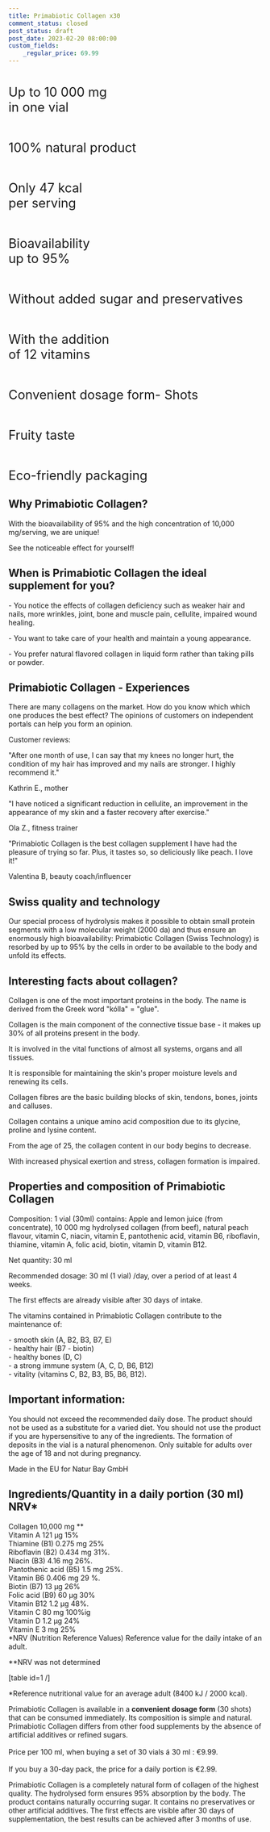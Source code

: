 ```yaml
---
title: Primabiotic Collagen x30
comment_status: closed
post_status: draft
post_date: 2023-02-20 08:00:00
custom_fields:
    _regular_price: 69.99
---
```


<!-- wp:columns -->
<div class="wp-block-columns"><!-- wp:column -->
<div class="wp-block-column"><!-- wp:image {"align":"center","id":1757,"sizeSlug":"full","linkDestination":"none"} -->
<figure class="wp-block-image aligncenter size-full"><img src="https://primabiotic.de/wp-content/uploads/2022/12/ico1.png" alt="" class="wp-image-1757"/></figure>
<!-- /wp:image -->

<!-- wp:paragraph {"align":"center","style":{"typography":{"fontSize":"25px"}}} -->
<p class="has-text-align-center" style="font-size:25px">Up to 10 000 mg <br>in one vial</p>
<!-- /wp:paragraph --></div>
<!-- /wp:column -->

<!-- wp:column -->
<div class="wp-block-column"><!-- wp:image {"align":"center","id":1759,"sizeSlug":"full","linkDestination":"none"} -->
<figure class="wp-block-image aligncenter size-full"><img src="https://primabiotic.de/wp-content/uploads/2022/12/ico3.png" alt="" class="wp-image-1759"/></figure>
<!-- /wp:image -->

<!-- wp:paragraph {"align":"center","style":{"typography":{"fontSize":"25px"}}} -->
<p class="has-text-align-center" style="font-size:25px">100% natural product</p>
<!-- /wp:paragraph --></div>
<!-- /wp:column -->

<!-- wp:column -->
<div class="wp-block-column"><!-- wp:image {"align":"center","id":1758,"sizeSlug":"full","linkDestination":"none"} -->
<figure class="wp-block-image aligncenter size-full"><img src="https://primabiotic.de/wp-content/uploads/2022/12/ico2.png" alt="" class="wp-image-1758"/></figure>
<!-- /wp:image -->

<!-- wp:paragraph {"align":"center","style":{"typography":{"fontSize":"25px"}}} -->
<p class="has-text-align-center" style="font-size:25px">Only 47 kcal <br>per serving</p>
<!-- /wp:paragraph --></div>
<!-- /wp:column --></div>
<!-- /wp:columns -->

<!-- wp:columns -->
<div class="wp-block-columns"><!-- wp:column -->
<div class="wp-block-column"><!-- wp:image {"align":"center","id":1756,"sizeSlug":"full","linkDestination":"none"} -->
<figure class="wp-block-image aligncenter size-full"><img src="https://primabiotic.de/wp-content/uploads/2022/12/ico4.png" alt="" class="wp-image-1756"/></figure>
<!-- /wp:image -->

<!-- wp:paragraph {"align":"center","style":{"typography":{"fontSize":"25px"}}} -->
<p class="has-text-align-center" style="font-size:25px">Bioavailability <br>up to 95%</p>
<!-- /wp:paragraph --></div>
<!-- /wp:column -->

<!-- wp:column -->
<div class="wp-block-column"><!-- wp:image {"align":"center","id":1760,"sizeSlug":"full","linkDestination":"none"} -->
<figure class="wp-block-image aligncenter size-full"><img src="https://primabiotic.de/wp-content/uploads/2022/12/ico5.png" alt="" class="wp-image-1760"/></figure>
<!-- /wp:image -->

<!-- wp:paragraph {"align":"center","style":{"typography":{"fontSize":"25px"}}} -->
<p class="has-text-align-center" style="font-size:25px">Without added sugar and preservatives</p>
<!-- /wp:paragraph --></div>
<!-- /wp:column -->

<!-- wp:column -->
<div class="wp-block-column"><!-- wp:image {"align":"center","id":1761,"sizeSlug":"full","linkDestination":"none"} -->
<figure class="wp-block-image aligncenter size-full"><img src="https://primabiotic.de/wp-content/uploads/2022/12/ico6.png" alt="" class="wp-image-1761"/></figure>
<!-- /wp:image -->

<!-- wp:paragraph {"align":"center","style":{"typography":{"fontSize":"25px"}}} -->
<p class="has-text-align-center" style="font-size:25px">With the addition <br>of 12 vitamins</p>
<!-- /wp:paragraph --></div>
<!-- /wp:column --></div>
<!-- /wp:columns -->

<!-- wp:columns -->
<div class="wp-block-columns"><!-- wp:column -->
<div class="wp-block-column"><!-- wp:image {"align":"center","id":1762,"sizeSlug":"full","linkDestination":"none"} -->
<figure class="wp-block-image aligncenter size-full"><img src="https://primabiotic.de/wp-content/uploads/2022/12/ico7.png" alt="" class="wp-image-1762"/></figure>
<!-- /wp:image -->

<!-- wp:paragraph {"align":"center","style":{"typography":{"fontSize":"25px"}}} -->
<p class="has-text-align-center" style="font-size:25px">Convenient dosage form- Shots</p>
<!-- /wp:paragraph --></div>
<!-- /wp:column -->

<!-- wp:column -->
<div class="wp-block-column"><!-- wp:image {"align":"center","id":1763,"sizeSlug":"full","linkDestination":"none"} -->
<figure class="wp-block-image aligncenter size-full"><img src="https://primabiotic.de/wp-content/uploads/2022/12/ico8.png" alt="" class="wp-image-1763"/></figure>
<!-- /wp:image -->

<!-- wp:paragraph {"align":"center","style":{"typography":{"fontSize":"25px"}}} -->
<p class="has-text-align-center" style="font-size:25px">Fruity taste</p>
<!-- /wp:paragraph --></div>
<!-- /wp:column -->

<!-- wp:column -->
<div class="wp-block-column"><!-- wp:image {"align":"center","id":1764,"sizeSlug":"full","linkDestination":"none"} -->
<figure class="wp-block-image aligncenter size-full"><img src="https://primabiotic.de/wp-content/uploads/2022/12/ico9.png" alt="" class="wp-image-1764"/></figure>
<!-- /wp:image -->

<!-- wp:paragraph {"align":"center","style":{"typography":{"fontSize":"25px"}}} -->
<p class="has-text-align-center" style="font-size:25px">Eco-friendly packaging</p>
<!-- /wp:paragraph --></div>
<!-- /wp:column --></div>
<!-- /wp:columns -->

<!-- wp:heading -->
<h2>Why Primabiotic Collagen?</h2>
<!-- /wp:heading -->

<!-- wp:paragraph -->
<p>With the bioavailability of 95% and the high concentration of 10,000 mg/serving, we are unique!</p>
<!-- /wp:paragraph -->

<!-- wp:paragraph -->
<p>See the noticeable effect for yourself!</p>
<!-- /wp:paragraph -->

<!-- wp:heading -->
<h2>When is Primabiotic Collagen the ideal supplement for you?</h2>
<!-- /wp:heading -->

<!-- wp:paragraph -->
<p>- You notice the effects of collagen deficiency such as weaker hair and nails, more wrinkles, joint, bone and muscle pain, cellulite, impaired wound healing.</p>
<!-- /wp:paragraph -->

<!-- wp:paragraph -->
<p>- You want to take care of your health and maintain a young appearance.</p>
<!-- /wp:paragraph -->

<!-- wp:paragraph -->
<p>- You prefer natural flavored collagen in liquid form rather than taking pills or powder.</p>
<!-- /wp:paragraph -->

<!-- wp:heading -->
<h2>Primabiotic Collagen - Experiences</h2>
<!-- /wp:heading -->

<!-- wp:paragraph -->
<p>There are many collagens on the market. How do you know which which one produces the best effect? The opinions of customers on independent portals can help you form an opinion.</p>
<!-- /wp:paragraph -->

<!-- wp:paragraph -->
<p>Customer reviews:</p>
<!-- /wp:paragraph -->

<!-- wp:paragraph -->
<p>&quot;After one month of use, I can say that my knees no longer hurt, the condition of my hair has improved and my nails are stronger. I highly recommend it.&quot;</p>
<!-- /wp:paragraph -->

<!-- wp:paragraph -->
<p>Kathrin E., mother</p>
<!-- /wp:paragraph -->

<!-- wp:paragraph -->
<p>&quot;I have noticed a significant reduction in cellulite, an improvement in the appearance of my skin and a faster recovery after exercise.&quot;</p>
<!-- /wp:paragraph -->

<!-- wp:paragraph -->
<p>Ola Z., fitness trainer</p>
<!-- /wp:paragraph -->

<!-- wp:paragraph -->
<p>&quot;Primabiotic Collagen is the best collagen supplement I have had the pleasure of trying so far. Plus, it tastes so, so deliciously like peach. I love it!&quot;</p>
<!-- /wp:paragraph -->

<!-- wp:paragraph -->
<p>Valentina B, beauty coach/influencer</p>
<!-- /wp:paragraph -->

<!-- wp:heading -->
<h2>Swiss quality and technology</h2>
<!-- /wp:heading -->

<!-- wp:paragraph -->
<p>Our special process of hydrolysis makes it possible to obtain small protein segments with a low molecular weight (2000 da) and thus ensure an enormously high bioavailability: Primabiotic Collagen (Swiss Technology) is resorbed by up to 95% by the cells in order to be available to the body and unfold its effects.</p>
<!-- /wp:paragraph -->

<!-- wp:heading -->
<h2>Interesting facts about collagen?</h2>
<!-- /wp:heading -->

<!-- wp:paragraph -->
<p>Collagen is one of the most important proteins in the body. The name is derived from the Greek word &quot;kólla&quot; = &quot;glue&quot;.</p>
<!-- /wp:paragraph -->

<!-- wp:paragraph -->
<p>Collagen is the main component of the connective tissue base - it makes up 30% of all proteins present in the body.</p>
<!-- /wp:paragraph -->

<!-- wp:paragraph -->
<p>It is involved in the vital functions of almost all systems, organs and all tissues.</p>
<!-- /wp:paragraph -->

<!-- wp:paragraph -->
<p>It is responsible for maintaining the skin&#39;s proper moisture levels and renewing its cells.</p>
<!-- /wp:paragraph -->

<!-- wp:paragraph -->
<p>Collagen fibres are the basic building blocks of skin, tendons, bones, joints and calluses.</p>
<!-- /wp:paragraph -->

<!-- wp:paragraph -->
<p>Collagen contains a unique amino acid composition due to its glycine, proline and lysine content.</p>
<!-- /wp:paragraph -->

<!-- wp:paragraph -->
<p>From the age of 25, the collagen content in our body begins to decrease.</p>
<!-- /wp:paragraph -->

<!-- wp:paragraph -->
<p>With increased physical exertion and stress, collagen formation is impaired.</p>
<!-- /wp:paragraph -->

<!-- wp:heading -->
<h2>Properties and composition of Primabiotic Collagen</h2>
<!-- /wp:heading -->

<!-- wp:paragraph -->
<p>Composition: 1 vial (30ml) contains: Apple and lemon juice (from concentrate), 10 000 mg hydrolysed collagen (from beef), natural peach flavour, vitamin C, niacin, vitamin E, pantothenic acid, vitamin B6, riboflavin, thiamine, vitamin A, folic acid, biotin, vitamin D, vitamin B12.</p>
<!-- /wp:paragraph -->

<!-- wp:paragraph -->
<p>Net quantity: 30 ml</p>
<!-- /wp:paragraph -->

<!-- wp:paragraph -->
<p>Recommended dosage: 30 ml (1 vial) /day, over a period of at least 4 weeks.</p>
<!-- /wp:paragraph -->

<!-- wp:paragraph -->
<p>The first effects are already visible after 30 days of intake.</p>
<!-- /wp:paragraph -->

<!-- wp:paragraph -->
<p>The vitamins contained in Primabiotic Collagen contribute to the maintenance of:</p>
<!-- /wp:paragraph -->

<!-- wp:paragraph -->
<p>- smooth skin (A, B2, B3, B7, E)<br>- healthy hair (B7 - biotin)<br>- healthy bones (D, C)<br>- a strong immune system (A, C, D, B6, B12)<br>- vitality (vitamins C, B2, B3, B5, B6, B12).</p>
<!-- /wp:paragraph -->

<!-- wp:heading -->
<h2>Important information:</h2>
<!-- /wp:heading -->

<!-- wp:paragraph -->
<p>You should not exceed the recommended daily dose. The product should not be used as a substitute for a varied diet. You should not use the product if you are hypersensitive to any of the ingredients. The formation of deposits in the vial is a natural phenomenon. Only suitable for adults over the age of 18 and not during pregnancy.</p>
<!-- /wp:paragraph -->

<!-- wp:paragraph -->
<p>Made in the EU for Natur Bay GmbH</p>
<!-- /wp:paragraph -->

<!-- wp:heading -->
<h2>Ingredients/Quantity in a daily portion (30 ml) NRV*</h2>
<!-- /wp:heading -->

<!-- wp:paragraph -->
<p>Collagen 10,000 mg **<br>Vitamin A 121 µg 15%<br>Thiamine (B1) 0.275 mg 25%<br>Riboflavin (B2) 0.434 mg 31%.<br>Niacin (B3) 4.16 mg 26%.<br>Pantothenic acid (B5) 1.5 mg 25%.<br>Vitamin B6 0.406 mg 29 %.<br>Biotin (B7) 13 µg 26%<br>Folic acid (B9) 60 µg 30%<br>Vitamin B12 1.2 µg 48%.<br>Vitamin C 80 mg 100%ig<br>Vitamin D 1.2 µg 24%<br>Vitamin E 3 mg 25%<br>*NRV (Nutrition Reference Values) Reference value for the daily intake of an adult.</p>
<!-- /wp:paragraph -->

<!-- wp:paragraph -->
<p>**NRV was not determined</p>
<!-- /wp:paragraph -->

<!-- wp:tablepress/table {"id":"1"} -->
[table id=1 /]
<!-- /wp:tablepress/table -->

<!-- wp:paragraph {"fontSize":"small"} -->
<p class="has-small-font-size">*Reference nutritional value for an average adult (8400 kJ / 2000 kcal).</p>
<!-- /wp:paragraph -->

<!-- wp:paragraph -->
<p>Primabiotic Collagen is available in a <strong>convenient dosage form</strong> (30 shots) that can be consumed immediately. Its composition is simple and natural. Primabiotic Collagen differs from other food supplements by the absence of artificial additives or refined sugars.<br><br>Price per 100 ml, when buying a set of 30 vials á 30 ml : €9.99. <br><br>If you buy a 30-day pack, the price for a daily portion is €2.99.</p>
<!-- /wp:paragraph -->

<!-- wp:paragraph -->
<p>Primabiotic Collagen is a completely natural form of collagen of the highest quality. The hydrolysed form ensures 95% absorption by the body. The product contains naturally occurring sugar. It contains no preservatives or other artificial additives. The first effects are visible after 30 days of supplementation, the best results can be achieved after 3 months of use.</p>
<!-- /wp:paragraph -->
